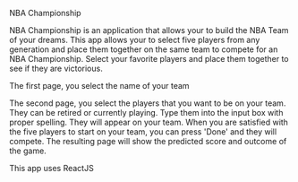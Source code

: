 NBA Championship

NBA Championship is an application that allows your to build the NBA Team of your dreams. This app allows your to select five players from any generation and place them together on the same team to compete for an NBA Championship. Select your favorite players and place them together to see if they are victorious.

The first page, you select the name of your team

The second page, you select the players that you want to be on your team. They can be retired or currently playing. Type them into the input box with proper spelling. They will appear on your team. When you are satisfied with the five players to start on your team, you can press 'Done' and they will compete. The resulting page will show the predicted score and outcome of the game. 

This app uses ReactJS
